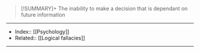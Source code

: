 > [!SUMMARY]+
> The inability to make a decision that is dependant on future information

---
- Index:: [[Psychology]] 
- Related:: [[Logical fallacies]]
---